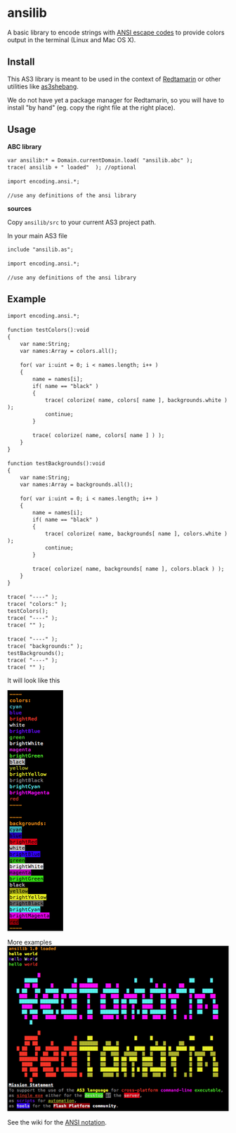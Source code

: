 ansilib
=======

A basic library to encode strings with [ANSI escape codes](http://en.wikipedia.org/wiki/ANSI_escape_code)
to provide colors output in the terminal (Linux and Mac OS X).

Install
-------

This AS3 library is meant to be used in the context of [Redtamarin](https://github.com/Corsaair/redtamarin)
or other utilities like [as3shebang](https://github.com/Corsaair/as3shebang).

We do not have yet a package manager for Redtamarin, so you will have
to install "by hand" (eg. copy the right file at the right place).


Usage
-----

**ABC library**

```as3
var ansilib:* = Domain.currentDomain.load( "ansilib.abc" );
trace( ansilib + " loaded"  ); //optional

import encoding.ansi.*;

//use any definitions of the ansi library
```

**sources**

Copy `ansilib/src` to your current AS3 project path.

In your main AS3 file
```as3
include "ansilib.as";

import encoding.ansi.*;

//use any definitions of the ansi library
```

Example
-------

```as3
import encoding.ansi.*;

function testColors():void
{ 
	var name:String;
	var names:Array = colors.all();

	for( var i:uint = 0; i < names.length; i++ )
	{
		name = names[i];
		if( name == "black" )
		{
			trace( colorize( name, colors[ name ], backgrounds.white ) );
			continue;
		}

		trace( colorize( name, colors[ name ] ) );
	}
}

function testBackgrounds():void
{
	var name:String;
	var names:Array = backgrounds.all();

	for( var i:uint = 0; i < names.length; i++ )
	{
		name = names[i];
		if( name == "black" )
		{
			trace( colorize( name, backgrounds[ name ], colors.white ) );
			continue;
		}

		trace( colorize( name, backgrounds[ name ], colors.black ) );
	}
}

trace( "----" );
trace( "colors:" );
testColors();
trace( "----" );
trace( "" );

trace( "----" );
trace( "backgrounds:" );
testBackgrounds();
trace( "----" );
trace( "" );

```

It will look like this

![screenshot](img/screenshot.png)

More examples
![examples](img/examples.png)

See the wiki for the [ANSI notation](https://github.com/Corsaair/ansilib/wiki/ANSI_notation).
